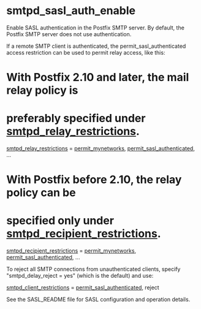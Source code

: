 # smtpd_sasl_auth_enable 


Enable SASL authentication in the Postfix SMTP server. By default,
the Postfix SMTP server does not use authentication.



If a remote SMTP client is authenticated, the permit_sasl_authenticated
access restriction can be used to permit relay access, like this:




# With Postfix 2.10 and later, the mail relay policy is
# preferably specified under <a href="postconf.5.html#smtpd_relay_restrictions">smtpd_relay_restrictions</a>.
<a href="postconf.5.html#smtpd_relay_restrictions">smtpd_relay_restrictions</a> =
    <a href="postconf.5.html#permit_mynetworks">permit_mynetworks</a>, <a href="postconf.5.html#permit_sasl_authenticated">permit_sasl_authenticated</a>, ...



# With Postfix before 2.10, the relay policy can be
# specified only under <a href="postconf.5.html#smtpd_recipient_restrictions">smtpd_recipient_restrictions</a>.
<a href="postconf.5.html#smtpd_recipient_restrictions">smtpd_recipient_restrictions</a> =
    <a href="postconf.5.html#permit_mynetworks">permit_mynetworks</a>, <a href="postconf.5.html#permit_sasl_authenticated">permit_sasl_authenticated</a>, ...



 To reject all SMTP connections from unauthenticated clients,
specify "smtpd_delay_reject = yes" (which is the default) and use:




<a href="postconf.5.html#smtpd_client_restrictions">smtpd_client_restrictions</a> = <a href="postconf.5.html#permit_sasl_authenticated">permit_sasl_authenticated</a>, reject




See the SASL_README file for SASL configuration and operation details.




